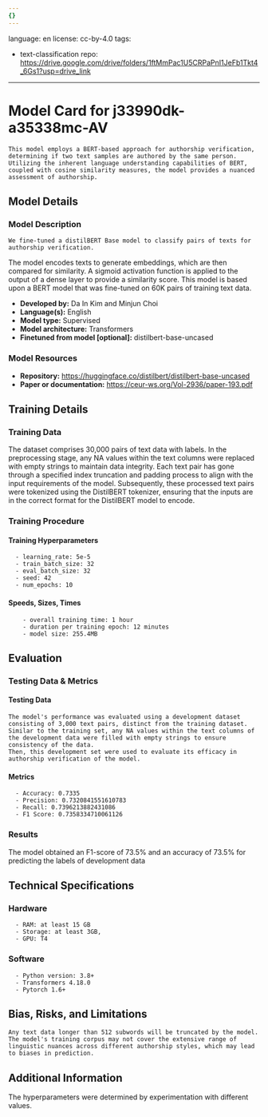 ```yaml
---
{}
---
```

language: en
license: cc-by-4.0
tags:
- text-classification
repo: https://drive.google.com/drive/folders/1ftMmPac1U5CRPaPnI1JeFb1Tkt4_6Gs1?usp=drive_link

---

# Model Card for j33990dk-a35338mc-AV

<!-- Provide a quick summary of what the model is/does. -->


    This model employs a BERT-based approach for authorship verification, determining if two text samples are authored by the same person. 
    Utilizing the inherent language understanding capabilities of BERT, coupled with cosine similarity measures, the model provides a nuanced assessment of authorship.
    


## Model Details

### Model Description

<!-- Provide a longer summary of what this model is. -->


    We fine-tuned a distilBERT Base model to classify pairs of texts for authorship verification. 
The model encodes texts to generate embeddings, which are then compared for similarity. 
A sigmoid activation function is applied to the output of a dense layer to provide a similarity score.
This model is based upon a BERT model that was fine-tuned on 60K pairs of  training text data.
    

- **Developed by:** Da In Kim and Minjun Choi
- **Language(s):** English
- **Model type:** Supervised
- **Model architecture:** Transformers
- **Finetuned from model [optional]:** distilbert-base-uncased

### Model Resources

<!-- Provide links where applicable. -->

- **Repository:** https://huggingface.co/distilbert/distilbert-base-uncased
- **Paper or documentation:** https://ceur-ws.org/Vol-2936/paper-193.pdf

## Training Details

### Training Data

<!-- This is a short stub of information on the training data that was used, and documentation related to data pre-processing or additional filtering (if applicable). -->

The dataset comprises 30,000 pairs of text data with labels. 
    In the preprocessing stage, any NA values within the text columns were replaced with empty strings to maintain data integrity. 
    Each text pair has gone through a specified index truncation and padding process to align with the input requirements of the model. 
    Subsequently, these processed text pairs were tokenized using the DistilBERT tokenizer, ensuring that the inputs are in the correct format for the DistilBERT model to encode. 
    

### Training Procedure

<!-- This relates heavily to the Technical Specifications. Content here should link to that section when it is relevant to the training procedure. -->

#### Training Hyperparameters

<!-- This is a summary of the values of hyperparameters used in training the model. -->


      - learning_rate: 5e-5
      - train_batch_size: 32
      - eval_batch_size: 32
      - seed: 42
      - num_epochs: 10
      

#### Speeds, Sizes, Times

<!-- This section provides information about how roughly how long it takes to train the model and the size of the resulting model. -->


        - overall training time: 1 hour
        - duration per training epoch: 12 minutes
        - model size: 255.4MB
    

## Evaluation

<!-- This section describes the evaluation protocols and provides the results. -->

### Testing Data & Metrics

#### Testing Data

<!-- This should describe any evaluation data used (e.g., the development/validation set provided). -->


    The model's performance was evaluated using a development dataset consisting of 3,000 text pairs, distinct from the training dataset. 
    Similar to the training set, any NA values within the text columns of the development data were filled with empty strings to ensure consistency of the data. 
    Then, this development set were used to evaluate its efficacy in authorship verification of the model.
    

#### Metrics

<!-- These are the evaluation metrics being used. -->


      - Accuracy: 0.7335
      - Precision: 0.7320841551610783
      - Recall: 0.7396213882431086
      - F1 Score: 0.7358334710061126
      

### Results

The model obtained an F1-score of 73.5% and an accuracy of 73.5% for predicting the labels of development data

## Technical Specifications

### Hardware


      - RAM: at least 15 GB
      - Storage: at least 3GB,
      - GPU: T4

### Software


      - Python version: 3.8+
      - Transformers 4.18.0
      - Pytorch 1.6+

## Bias, Risks, and Limitations

<!-- This section is meant to convey both technical and sociotechnical limitations. -->


    Any text data longer than 512 subwords will be truncated by the model. 
    The model's training corpus may not cover the extensive range of linguistic nuances across different authorship styles, which may lead to biases in prediction.
    

## Additional Information

<!-- Any other information that would be useful for other people to know. -->

The hyperparameters were determined by experimentation
      with different values.
      
